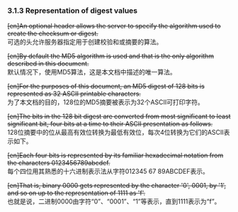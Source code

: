 ### 3.1.3 Representation of digest values  

~~[en]An optional header allows the server to specify the algorithm used to create the checksum or digest.~~  
可选的头允许服务器指定用于创建校验和或摘要的算法。  

~~[en]By default the MD5 algorithm is used and that is the only algorithm described in this document.~~  
默认情况下，使用MD5算法，这是本文档中描述的唯一算法。  

~~[en]For the purposes of this document, an MD5 digest of 128 bits is represented as 32 ASCII printable characters.~~  
为了本文档的目的，128位的MD5摘要被表示为32个ASCII可打印字符。  

~~[en]The bits in the 128 bit digest are converted from most significant to least significant bit, four bits at a time to their ASCII presentation as follows.~~  
128位摘要中的位从最高有效位转换为最低有效位，每次4位转换为它们的ASCII表示如下。  

~~[en]Each four bits is represented by its familiar hexadecimal notation from the characters 0123456789abcdef.~~  
每个四位用其熟悉的十六进制表示法从字符012345 67 89ABCDEF表示。  

~~[en]That is, binary 0000 gets represented by the character '0', 0001, by '1', and so on up to the representation of 1111 as 'f'.~~  
也就是说，二进制0000由字符“0”、“0001”、“1”等表示，直到1111表示为“f”。  



